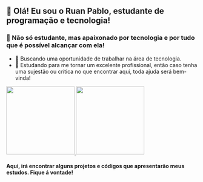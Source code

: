 <!--
**ruan-pablo-as/ruan-pablo-as** is a ✨ _special_ ✨ repository because its `README.md` (this file) appears on your GitHub profile.

Here are some ideas to get you started:


- 🌱 Estudando com
- 💬 Ask me about ...
- 📫 How to reach me: ...
- 😄 Pronouns: ...
- ⚡ Fun fact: ...
-->
## 👋 Olá! Eu sou o Ruan Pablo, estudante de programação e tecnologia!
### 🚀 Não só estudante, mas apaixonado por tecnologia e por tudo que é possível alcançar com ela!

- 🔭 Buscando uma oportunidade de trabalhar na área de tecnologia.
- 🌱 Estudando para me tornar um excelente profissional, então caso tenha uma sujestão ou crítica no que encontrar aqui, toda ajuda será bem-vinda!
<div>
  <a href="https://linktr.ee/itsme.ruan">
  <img height="180em" src="https://github-readme-stats.vercel.app/api?username=ruan-pablo-as&show_icons=true&count_private=true&theme=dark"/>
  </a>
  <a href="https://linktr.ee/itsme.ruan">
  <img height="180em" src="https://github-readme-stats.vercel.app/api/top-langs/?username=ruan-pablo-as&layout=compact&show_icons=true&langs_count=16&theme=dark"/>
  </a>
</div>

#### Aqui, irá encontrar alguns projetos e códigos que apresentarão meus estudos. Fique á vontade!
